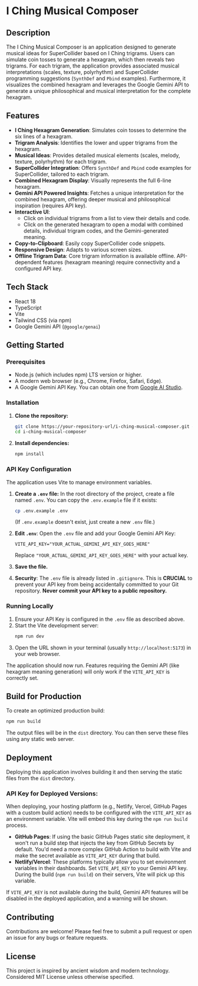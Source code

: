 # I Ching Musical Composer

## Description

The I Ching Musical Composer is an application designed to generate musical ideas for SuperCollider based on I Ching trigrams. Users can simulate coin tosses to generate a hexagram, which then reveals two trigrams. For each trigram, the application provides associated musical interpretations (scales, texture, polyrhythm) and SuperCollider programming suggestions (`SynthDef` and `Pbind` examples). Furthermore, it visualizes the combined hexagram and leverages the Google Gemini API to generate a unique philosophical and musical interpretation for the complete hexagram.

## Features

*   **I Ching Hexagram Generation**: Simulates coin tosses to determine the six lines of a hexagram.
*   **Trigram Analysis**: Identifies the lower and upper trigrams from the hexagram.
*   **Musical Ideas**: Provides detailed musical elements (scales, melody, texture, polyrhythm) for each trigram.
*   **SuperCollider Integration**: Offers `SynthDef` and `Pbind` code examples for SuperCollider, tailored to each trigram.
*   **Combined Hexagram Display**: Visually represents the full 6-line hexagram.
*   **Gemini API Powered Insights**: Fetches a unique interpretation for the combined hexagram, offering deeper musical and philosophical inspiration (requires API key).
*   **Interactive UI**:
    *   Click on individual trigrams from a list to view their details and code.
    *   Click on the generated hexagram to open a modal with combined details, individual trigram codes, and the Gemini-generated meaning.
*   **Copy-to-Clipboard**: Easily copy SuperCollider code snippets.
*   **Responsive Design**: Adapts to various screen sizes.
*   **Offline Trigram Data**: Core trigram information is available offline. API-dependent features (hexagram meaning) require connectivity and a configured API key.

## Tech Stack

*   React 18
*   TypeScript
*   Vite
*   Tailwind CSS (via npm)
*   Google Gemini API (`@google/genai`)

## Getting Started

### Prerequisites

*   Node.js (which includes npm) LTS version or higher.
*   A modern web browser (e.g., Chrome, Firefox, Safari, Edge).
*   A Google Gemini API Key. You can obtain one from [Google AI Studio](https://aistudio.google.com/app/apikey).

### Installation

1.  **Clone the repository:**
    ```bash
    git clone https://your-repository-url/i-ching-musical-composer.git # Replace with your repo URL
    cd i-ching-musical-composer
    ```
2.  **Install dependencies:**
    ```bash
    npm install
    ```

### API Key Configuration

The application uses Vite to manage environment variables.

1.  **Create a `.env` file:** In the root directory of the project, create a file named `.env`. You can copy the `.env.example` file if it exists:
    ```bash
    cp .env.example .env 
    ```
    (If `.env.example` doesn't exist, just create a new `.env` file.)

2.  **Edit `.env`**: Open the `.env` file and add your Google Gemini API Key:
    ```env
    VITE_API_KEY="YOUR_ACTUAL_GEMINI_API_KEY_GOES_HERE"
    ```
    Replace `"YOUR_ACTUAL_GEMINI_API_KEY_GOES_HERE"` with your actual key.

3.  **Save the file.**
4.  **Security**: The `.env` file is already listed in `.gitignore`. This is **CRUCIAL** to prevent your API key from being accidentally committed to your Git repository. **Never commit your API key to a public repository.**

### Running Locally

1.  Ensure your API Key is configured in the `.env` file as described above.
2.  Start the Vite development server:
    ```bash
    npm run dev
    ```
3.  Open the URL shown in your terminal (usually `http://localhost:5173`) in your web browser.

The application should now run. Features requiring the Gemini API (like hexagram meaning generation) will only work if the `VITE_API_KEY` is correctly set.

## Build for Production

To create an optimized production build:
```bash
npm run build
```
The output files will be in the `dist` directory. You can then serve these files using any static web server.

## Deployment

Deploying this application involves building it and then serving the static files from the `dist` directory.

### API Key for Deployed Versions:
When deploying, your hosting platform (e.g., Netlify, Vercel, GitHub Pages with a custom build action) needs to be configured with the `VITE_API_KEY` as an environment variable. Vite will embed this key during the `npm run build` process.

*   **GitHub Pages**: If using the basic GitHub Pages static site deployment, it won't run a build step that injects the key from GitHub Secrets by default. You'd need a more complex GitHub Action to build with Vite and make the secret available as `VITE_API_KEY` during that build.
*   **Netlify/Vercel**: These platforms typically allow you to set environment variables in their dashboards. Set `VITE_API_KEY` to your Gemini API key. During the build (`npm run build`) on their servers, Vite will pick up this variable.

If `VITE_API_KEY` is not available during the build, Gemini API features will be disabled in the deployed application, and a warning will be shown.

## Contributing

Contributions are welcome! Please feel free to submit a pull request or open an issue for any bugs or feature requests.

## License

This project is inspired by ancient wisdom and modern technology.
Considered MIT License unless otherwise specified.
```